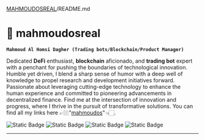 [MAHMOUDOSREAL](https://github.com/mahmoudosreal/mahmoudosreal)/README.md

# 🚀 mahmoudosreal

**`Mahmoud Al Homsi Dagher (Trading bots/Blockchain/Product Manager)`**

Dedicated **DeFi** enthusiast, **blockchain** aficionado, and **trading bot** expert with a penchant for pushing the boundaries of technological innovation. Humble yet driven, I blend a sharp sense of humor with a deep well of knowledge to propel research and development initiatives forward. Passionate about leveraging cutting-edge technology to enhance the human experience and committed to pioneering advancements in decentralized finance. Find me at the intersection of innovation and progress, where I thrive in the pursuit of transformative solutions. You can find all my links here 👉🏼"[mahmoudos](https://mahmoudos.bio.link/)"👈🏻.

![Static Badge](https://img.shields.io/badge/ALGORITHMIC_TRADING-27-00000000?style=for-the-badge&logo=probot&logoColor=white&logoSize=auto&label=ALGORITHMIC%20TRADING&labelColor=%23d50000&color=%23ff1744) ![Static Badge](https://img.shields.io/badge/BLOCKCHAIN-31-000000?style=for-the-badge&logo=bitcoinsv&logoColor=white&logoSize=auto&label=BLOCKCHAIN&labelColor=%23aeea00&color=%23c6ff00) ![Static Badge](https://img.shields.io/badge/FULL_STACK-111-000000?style=for-the-badge&logo=react&logoColor=white&logoSize=auto&label=FULL%20STACK&labelColor=%2300bfa5&color=%231de9b6) ![Static Badge](https://img.shields.io/badge/PROPOSALS-1021-000000?style=for-the-badge&logo=protondrive&logoColor=white&logoSize=auto&label=PROPOSALS&labelColor=%234527a0&color=%235e35b1)


----------
<!--
### 💻  Languages and Tools

<img align="left" alt="Java" width="30px" style="padding-right:10px;" src="https://cdn.jsdelivr.net/gh/devicons/devicon@latest/icons/javascript/javascript-original.svg" />
<img align="left" alt="Java" width="30px" style="padding-right:10px;" src="https://cdn.jsdelivr.net/gh/devicons/devicon@latest/icons/python/python-plain.svg" />
<img align="left" alt="Java" width="30px" style="padding-right:10px;" src="https://cdn.jsdelivr.net/gh/devicons/devicon@latest/icons/pytorch/pytorch-original.svg" />
<img align="left" alt="Java" width="30px" style="padding-right:10px;" src="https://www.tradingview.com/pine-script-docs/en/v5/_images/Pine_Script_logo.svg" />
<img align="left" alt="MT5" width="30px" style="padding-right:10px;" src="https://www.atfx.com/wp-content/uploads/2024/01/ATFX_MT52x.png" />


<br />
<br />


<img align="left" alt="Java" width="30px" style="padding-right:10px;" src="https://cdn.jsdelivr.net/gh/devicons/devicon/icons/java/java-original.svg"/>
<img align="left" alt="Spring" width="30px" style="padding-right:10px;" src="https://cdn.jsdelivr.net/gh/devicons/devicon/icons/spring/spring-original.svg" />
<img align="left" alt="TypeScript" width="30px" style="padding-right:10px;" src="https://cdn.jsdelivr.net/gh/devicons/devicon/icons/typescript/typescript-plain.svg" />
<img align="left" alt="Angular" width="30px" style="padding-right:10px;" src="https://cdn.jsdelivr.net/gh/devicons/devicon/icons/angularjs/angularjs-plain.svg" />
<img align="left" alt="Git" width="30px" style="padding-right:10px;" src="https://cdn.jsdelivr.net/gh/devicons/devicon/icons/git/git-original.svg" />
<img align="left" alt="Linux" width="30px" style="padding-right:10px;" src="https://cdn.jsdelivr.net/gh/devicons/devicon/icons/linux/linux-original.svg" />
<img align="left" alt="HTML" width="30px" style="padding-right:10px;" src="https://cdn.jsdelivr.net/gh/devicons/devicon/icons/html5/html5-plain.svg" />
<img align="left" alt="CSS" width="30px" style="padding-right:10px;" src="https://cdn.jsdelivr.net/gh/devicons/devicon/icons/css3/css3-plain.svg" />
<img align="left" alt="JavaScript" width="30px" style="padding-right:10px;" src="https://cdn.jsdelivr.net/gh/devicons/devicon/icons/javascript/javascript-plain.svg" />
<img align="left" alt="React" width="30px" style="padding-right:10px;" src="https://cdn.jsdelivr.net/gh/devicons/devicon/icons/react/react-original.svg" />
<img align="left" alt="NodeJS" width="30px" style="padding-right:10px;" src="https://cdn.jsdelivr.net/gh/devicons/devicon/icons/nodejs/nodejs-original.svg" />
<img align="left" alt="Python" width="30px" style="padding-right:10px;" src="https://cdn.jsdelivr.net/gh/devicons/devicon/icons/python/python-plain.svg" />
<img align="left" alt="C++" width="30px" style="padding-right:10px;" src="https://cdn.jsdelivr.net/gh/devicons/devicon/icons/cplusplus/cplusplus-line.svg" />
<img align="left" alt="GitHub" width="30px" style="padding-right:10px;" src="https://cdn.jsdelivr.net/gh/devicons/devicon/icons/github/github-original.svg" />
<img align="left" alt="Bash" width="30px" style="padding-right:10px;" src="https://cdn.jsdelivr.net/gh/devicons/devicon/icons/bash/bash-original.svg" />

-->

<!--
**mahmoudosreal/mahmoudosreal** is a ✨ _special_ ✨ repository because its `README.md` (this file) appears on your GitHub profile.

Here are some ideas to get you started:

- 🔭 I’m currently working on ...
- 🌱 I’m currently learning ...
- 👯 I’m looking to collaborate on ...
- 🤔 I’m looking for help with ...
- 💬 Ask me about ...
- 📫 How to reach me: ...
- 😄 Pronouns: ...
- ⚡ Fun fact: ...

-->
